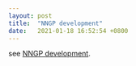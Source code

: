 ```yaml
---
layout: post
title:  "NNGP development"
date:   2021-01-18 16:52:54 +0800
---
```


see [NNGP development](http://wangqiuoe.github.io/pdfs/recent_development_bak.pdf).
